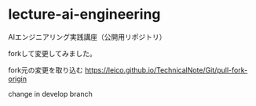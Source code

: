 # lecture-ai-engineering
AIエンジニアリング実践講座（公開用リポジトリ）

forkして変更してみました。


fork元の変更を取り込む
https://leico.github.io/TechnicalNote/Git/pull-fork-origin


change in develop branch
